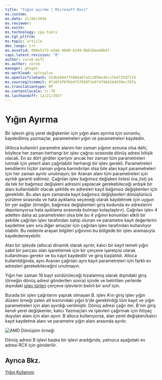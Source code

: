 ```yaml
---
title: "Yığın ayırma | Microsoft Docs"
ms.custom: 
ms.date: 11/04/2016
ms.reviewer: 
ms.suite: 
ms.technology: cpp-tools
ms.tgt_pltfrm: 
ms.topic: article
dev_langs: C++
ms.assetid: 098e51f2-eda6-40d0-b149-0b618aa48b47
caps.latest.revision: "8"
author: corob-msft
ms.author: corob
manager: ghogen
ms.workload: cplusplus
ms.openlocfilehash: 514b20847f588dab7a5c205be36c1fbd725df17d
ms.sourcegitcommit: 8fa8fdf0fbb4f57950f1e8f4f9b81b4d39ec7d7a
ms.translationtype: MT
ms.contentlocale: tr-TR
ms.lasthandoff: 12/21/2017
---
```

# <a name="stack-allocation"></a>Yığın Ayırma
Bir işlevin giriş yerel değişkenler için yığın alanı ayırma için sorumlu, kaydedilmiş yazmaçlar, parametreleri yığın ve parametreleri kaydedin.  
  
 (Alloca kullanılır) parametre alanını her zaman yığının sonuna olsa dahi, böylece her zaman herhangi bir işlev çağrısı sırasında dönüş adresi bitişik olacak. En az dört girdiler içeriyor ancak her zaman tüm parametreleri tutmak için yeterli alan çağrılabilir herhangi bir işlev gerekli. Parametreleri kendilerini hiçbir zaman yığına barındırılan olsa bile alan kayıt parametreleri için her zaman ayrılır unutmayın; bir Aranan alanı tüm parametreleri için ayrıldı garanti edilmez. Çağrılan işlev bağımsız değişken listesi (va_list) ya da tek bir bağımsız değişkeni adresini yapılacak gerekebileceği ardışık bir alanı kullanılabilir olacak şekilde ev adresleri kayıt bağımsız değişkenleri için gereklidir. Bu alan aynı zamanda kayıt bağımsız değişkenleri dönüştürücü yürütme sırasında ve hata ayıklama seçeneği olarak kaydetmek için uygun bir yer sağlar (örneğin, bağımsız değişkenleri giriş kodunda ev adreslerini depolanıyorsa hata ayıklama sırasında bulmayı kolaylaştırır). Çağrılan işlev 4 adetten daha az parametreleri olsa bile bu 4 yığının konumları etkili bir şekilde çağrılan işlev tarafından sahip olunan ve parametre kayıt değerlerini kaydetme yanı sıra diğer amaçlar için çağrılan işlev tarafından kullanılıyor olabilir.  Bu nedenle arayan bilgileri yığınının bu bölgede bir işlev aramasıyla kaydedemeyebilir.  
  
 Alan bir işlevde (alloca) dinamik olarak ayrılır, kalıcı bir kayıt temeli yığın sabit bir parçası olan işaretlemek için bir çerçeve işaretçisi olarak kullanılması gerekir ve bu kayıt kaydedilir ve giriş başlatıldı. Alloca kullanıldığında, aynı Aranan çağrıları aynı kayıt parametreleri için farklı ev adresleri gerekebileceğini unutmayın.  
  
 Yığın her zaman 16 bayt sürdürüleceği hizalanmış olarak dışındaki giriş (örneğin dönüş adresi gönderilen sonra) içinde ve belirtilen yerlerde dışındaki [işlev türleri](../build/function-types.md) çerçeve işlevlerin belirli bir sınıf için.  
  
 Burada bir işlev çağrılarını yaprak olmayan B. işlev A'ın giriş işlev yığın düzeni örneği zaten alt kısmındaki yığın b'de gerektirdiği tüm kayıt ve yığın parametreleri için alan ayırdığı verilmiştir. Dönüş adresi çağrı iter, B'nin giriş kendi yerel değişkenler, kalıcı Yazmaçları ve işlevleri çağırmak için ihtiyaç duyulan alanı için alan ayırır. B alloca kullanıyorsa, alan yerel değişken/kalıcı kayıt kaydetme alanı ve parametre yığın alanı arasında ayrılır.  
  
 ![AMD Dönüşüm örneği](../build/media/vcamd_conv_ex_5.png "vcAmd_conv_ex_5")  
  
 Dönüş adresi B işlevi başka bir işlevi aradığında, yalnızca aşağıdaki ev adresi RCX için gönderilir.  
  
## <a name="see-also"></a>Ayrıca Bkz.  
 [Yığın Kullanımı](../build/stack-usage.md)
